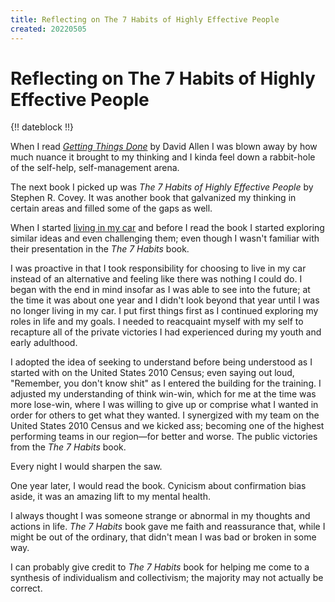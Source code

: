 ```yaml
---
title: Reflecting on The 7 Habits of Highly Effective People
created: 20220505
---
```


# Reflecting on The 7 Habits of Highly Effective People

{!! dateblock !!}

When I read [*Getting Things Done*](/examinations/getting-things-done/) by David Allen I was blown away by how much nuance it brought to my thinking and I kinda feel down a rabbit-hole of the self-help, self-management arena. 

The next book I picked up was *The 7 Habits of Highly Effective People* by Stephen R. Covey. It was another book that galvanized my thinking in certain areas and filled some of the gaps as well.

When I started [living in my car](/books/#homeless-not-hopeless-unpublished) and before I read the book I started exploring similar ideas and even challenging them; even though I wasn't familiar with their presentation in the *The 7 Habits* book. 

I was proactive in that I took responsibility for choosing to live in my car instead of an alternative and feeling like there was nothing I could do. I began with the end in mind insofar as I was able to see into the future; at the time it was about one year and I didn't look beyond that year until I was no longer living in my car. I put first things first as I continued exploring my roles in life and my goals. I needed to reacquaint myself with my self to recapture all of the private victories I had experienced during my youth and early adulthood.

I adopted the idea of seeking to understand before being understood as I started with on the United States 2010 Census; even saying out loud, "Remember, you don't know shit" as I entered the building for the training. I adjusted my understanding of think win-win, which for me at the time was more lose-win, where I was willing to give up or comprise what I wanted in order for others to get what they wanted. I synergized with my team on the United States 2010 Census and we kicked ass; becoming one of the highest performing teams in our region—for better and worse. The public victories from the *The 7 Habits* book.

Every night I would sharpen the saw.

One year later, I would read the book. Cynicism about confirmation bias aside, it was an amazing lift to my mental health.

I always thought I was someone strange or abnormal in my thoughts and actions in life. *The 7 Habits* book gave me faith and reassurance that, while I might be out of the ordinary, that didn't mean I was bad or broken in some way.

I can probably give credit to *The 7 Habits* book for helping me come to a synthesis of individualism and collectivism; the majority may not actually be correct.